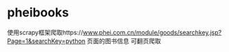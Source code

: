 # pheibooks
使用scrapy框架爬取https://www.phei.com.cn/module/goods/searchkey.jsp?Page=1&searchKey=python 页面的图书信息
可翻页爬取

